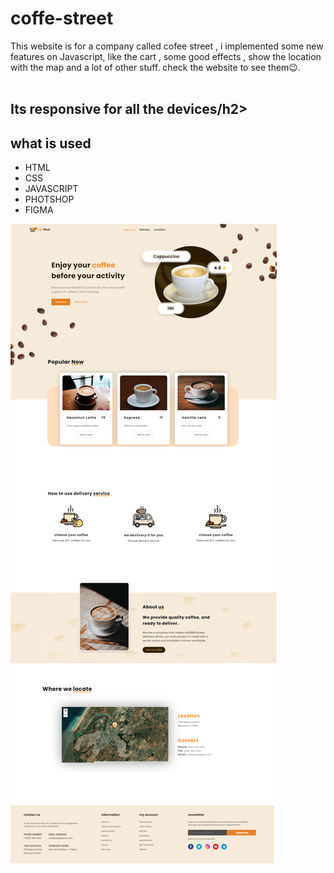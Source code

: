 # coffe-street
This website is for a company called cofee street , i implemented some new features on Javascript, like the cart , some good effects , show the location with the map and a lot of other stuff. check the website to see them😉. </br>
</br>
<h2> Its responsive for all the devices/h2>
 </br>
<h2> what is used</h2>
<ul> <li> HTML</li> <li> CSS</li> <li> JAVASCRIPT</li> <li> PHOTSHOP</li>  <li> FIGMA</li>  </ul>

![Screenshot](coffee-street.png)
